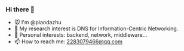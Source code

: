 ### Hi there 👋

<!--
**piaodazhu/piaodazhu** is a ✨ _special_ ✨ repository because its `README.md` (this file) appears on your GitHub profile.

Here are some ideas to get you started:

- 🔭 I’m currently working on ...
- 🌱 I’m currently learning ...
- 👯 I’m looking to collaborate on ...
- 🤔 I’m looking for help with ...
- 💬 Ask me about ...
- 📫 How to reach me: ...
- 😄 Pronouns: ...
- ⚡ Fun fact: ...
-->

- 🐭 I'm @piaodazhu
- 🌱 My research interest is DNS for Information-Centric Networking.
- 🔭 Personal interests: backend, network, middleware...
- 📫 How to reach me: 2283079466@qq.com
